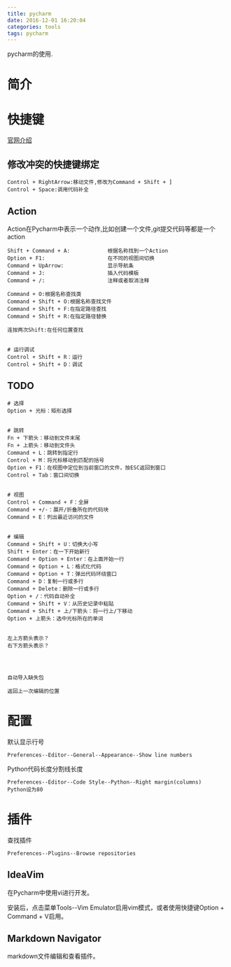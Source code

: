 ```yaml
---
title: pycharm
date: 2016-12-01 16:20:04
categories: tools
tags: pycharm
---
```


pycharm的使用.

<!-- more -->
# 简介


# 快捷键
[官网介绍](https://www.jetbrains.com/help/pycharm/2016.1/keyboard-shortcuts-you-cannot-miss.html)  

## 修改冲突的快捷键绑定
```
Control + RightArrow:移动文件,修改为Command + Shift + ]
Control + Space:调用代码补全

```


## Action
Action在Pycharm中表示一个动作,比如创建一个文件,git提交代码等都是一个action

```
Shift + Command + A:            根据名称找到一个Action
Option + F1:                    在不同的视图间切换
Command + UpArrow:              显示导航条
Command + J:                    插入代码模板
Command + /:                    注释或者取消注释

Command + O:根据名称查找类
Command + Shift + O:根据名称查找文件
Command + Shift + F:在指定路径查找
Command + Shift + R:在指定路径替换

连按两次Shift:在任何位置查找


# 运行调试
Control + Shift + R：运行
Control + Shift + D：调试

```


## TODO

```
# 选择
Option + 光标：矩形选择


# 跳转
Fn + 下箭头：移动到文件末尾
Fn + 上箭头：移动到文件头
Command + L：跳转到指定行
Control + M：将光标移动到匹配的括号
Option + F1：在视图中定位到当前窗口的文件，按ESC返回到窗口
Control + Tab：窗口间切换


# 视图
Control + Command + F：全屏
Command + +/-：展开/折叠所在的代码块
Command + E：列出最近访问的文件


# 编辑
Command + Shift + U：切换大小写
Shift + Enter：在一下开始新行
Command + Option + Enter：在上面开始一行
Command + Option + L：格式化代码Command + Option + T：弹出代码环绕窗口
Command + D：复制一行或多行
Command + Delete：删除一行或多行
Option + /：代码自动补全Command + Shift + V：从历史记录中粘贴Command + Shift + 上/下箭头：将一行上/下移动Option + 上箭头：选中光标所在的单词


左上方箭头表示？
右下方箭头表示？




自动导入缺失包

返回上一次编辑的位置
```

# 配置
默认显示行号

```
Preferences--Editor--General--Appearance--Show line numbers
```

Python代码长度分割线长度

```
Preferences--Editor--Code Style--Python--Right margin(columns)
Python设为80
```

# 插件
查找插件  

```
Preferences--Plugins--Browse repositories
```
## IdeaVim
在Pycharm中使用vi进行开发。  

安装后，点击菜单Tools--Vim Emulator启用vim模式，或者使用快捷键Option + Command + V启用。

## Markdown Navigator
markdown文件编辑和查看插件。  





